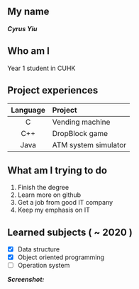 ## My name
***Cyrus Yiu***

## Who am I
Year 1 student in CUHK

## Project experiences
| Language | Project |
| :----: | :--- |
| C | Vending machine |
| C++ | DropBlock game |
| Java | ATM system simulator |

## What am I trying to do
1. Finish the degree
2. Learn more on github
3. Get a job from good IT company
4. Keep my emphasis on IT

## Learned subjects ( ~ 2020 )
- [x] Data structure <br/>
- [x] Object oriented programming <br/>
- [ ] Operation system

***Screenshot:***
![]()
